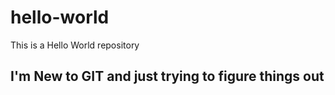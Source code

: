 # hello-world
This is a Hello World repository

## I'm New to GIT and just trying to figure things out
